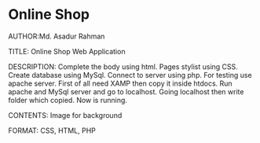 # Online Shop
AUTHOR:Md. Asadur Rahman

TITLE: Online Shop Web Application

DESCRIPTION: Complete the body using html. Pages stylist using CSS. 
Create database using MySql. Connect to server using php. 
For testing use apache server. First of all  need XAMP then copy it inside htdocs. 
Run apache and MySql server and go to localhost. Going localhost then write folder which copied. Now is running. 




CONTENTS: Image for background


FORMAT: CSS, HTML, PHP 
